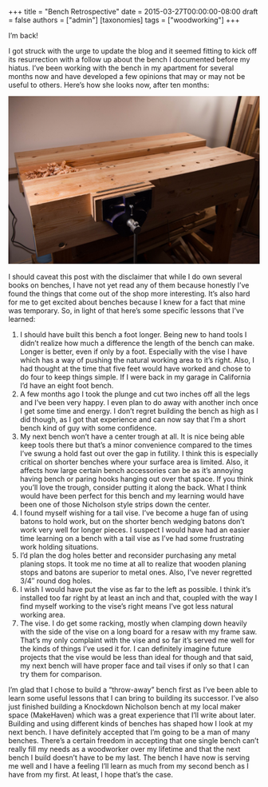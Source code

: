 +++
title = "Bench Retrospective"
date = 2015-03-27T00:00:00-08:00
draft = false
authors = ["admin"]
[taxonomies]
tags = ["woodworking"]
+++

I’m back!

I got struck with the urge to update the blog and it seemed fitting to kick off its resurrection with a follow up about the bench I documented before my hiatus. I’ve been working with the bench in my apartment for several months now and have developed a few opinions that may or may not be useful to others. Here’s how she looks now, after ten months:

<img src="20150326_018.jpg">

I should caveat this post with the disclaimer that while I do own several books on benches, I have not yet read any of them because honestly I’ve found the things that come out of the shop more interesting. It’s also hard for me to get excited about benches because I knew for a fact that mine was temporary. So, in light of that here’s some specific lessons that I’ve learned:

1. I should have built this bench a foot longer. Being new to hand tools I didn’t realize how much a difference the length of the bench can make. Longer is better, even if only by a foot. Especially with the vise I have which has a way of pushing the natural working area to it’s right. Also, I had thought at the time that five feet would have worked and chose to do four to keep things simple. If I were back in my garage in California I’d have an eight foot bench.
2. A few months ago I took the plunge and cut two inches off all the legs and I’ve been very happy. I even plan to do away with another inch once I get some time and energy. I don’t regret building the bench as high as I did though, as I got that experience and can now say that I’m a short bench kind of guy with some confidence.
3. My next bench won’t have a center trough at all. It is nice being able keep tools there but that’s a minor convenience compared to the times I’ve swung a hold fast out over the gap in futility. I think this is especially critical on shorter benches where your surface area is limited. Also, it affects how large certain bench accessories can be as it’s annoying having bench or paring hooks hanging out over that space. If you think you’ll love the trough, consider putting it along the back. What I think would have been perfect for this bench and my learning would have been one of those Nicholson style strips down the center.
4. I found myself wishing for a tail vise. I’ve become a huge fan of using batons to hold work, but on the shorter bench wedging batons don’t work very well for longer pieces. I suspect I would have had an easier time learning on a bench with a tail vise as I’ve had some frustrating work holding situations.
5. I’d plan the dog holes better and reconsider purchasing any metal planing stops. It took me no time at all to realize that wooden planing stops and batons are superior to metal ones. Also, I’ve never regretted 3/4″ round dog holes.
6. I wish I would have put the vise as far to the left as possible. I think it’s installed too far right by at least an inch and that, coupled with the way I find myself working to the vise’s right means I’ve got less natural working area.
7. The vise. I do get some racking, mostly when clamping down heavily with the side of the vise on a long board for a resaw with my frame saw. That’s my only complaint with the vise and so far it’s served me well for the kinds of things I’ve used it for. I can definitely imagine future projects that the vise would be less than ideal for though and that said, my next bench will have proper face and tail vises if only so that I can try them for comparison.

I’m glad that I chose to build a “throw-away” bench first as I’ve been able to learn some useful lessons that I can bring to building its successor. I’ve also just finished building a Knockdown Nicholson bench at my local maker space (MakeHaven) which was a great experience that I’ll write about later. Building and using different kinds of benches has shaped how I look at my next bench. I have definitely accepted that I’m going to be a man of many benches. There’s a certain freedom in accepting that one single bench can’t really fill my needs as a woodworker over my lifetime and that the next bench I build doesn’t have to be my last. The bench I have now is serving me well and I have a feeling I’ll learn as much from my second bench as I have from my first. At least, I hope that’s the case.
